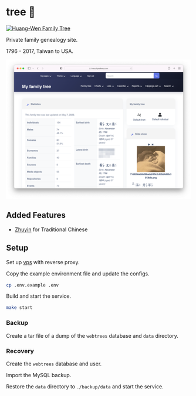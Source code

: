 # tree 🏡

[![Huang-Wen Family Tree](https://img.shields.io/badge/huang/wen-family_tree-cornflowerblue)][site]

Private family genealogy site.

1796 - 2017, Taiwan to USA.

[![Website screenshot](docs/assets/screenshot.png)][site]

## Added Features

- [Zhuyin][wiki-zhuyin] for Traditional Chinese

## Setup

Set up [vps][repo-vps] with reverse proxy.

Copy the example environment file and update the configs.

```sh
cp .env.example .env
```

Build and start the service.

```sh
make start
```

### Backup

Create a tar file of a dump of the `webtrees` database and `data` directory.

### Recovery

Create the `webtrees` database and user.

Import the MySQL backup.

Restore the `data` directory to `./backup/data` and start the service.


[repo-vps]: https://github.com/tifa/vps
[site]: https://tree.tifa.dev
[wiki-zhuyin]: https://en.wikipedia.org/wiki/Zhuyin
